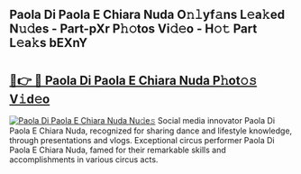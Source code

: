 ## Paola Di Paola E Chiara Nuda O𝚗𝚕yf𝚊ns L𝚎a𝚔ed N𝚞𝚍es - Part-pXr P𝚑𝚘tos Vi𝚍𝚎o - H𝚘𝚝 Part L𝚎a𝚔s bEXnY

# <h2><a href="http://kf388ib.oniu.top/?m=Paola+Di+Paola+E+Chiara+Nuda">🔗👉 🔴 Paola Di Paola E Chiara Nuda P𝚑ot𝚘𝚜 V𝚒d𝚎o</a></h2>

[![Paola Di Paola E Chiara Nuda Nu𝚍e𝚜](https://i.imgur.com/0qMVB7G.gif)](http://kf388ib.oniu.top/?m=Paola+Di+Paola+E+Chiara+Nuda)
Social media innovator Paola Di Paola E Chiara Nuda, recognized for sharing dance and lifestyle knowledge, through presentations and vlogs. Exceptional circus performer Paola Di Paola E Chiara Nuda, famed for their remarkable skills and accomplishments in various circus acts.  
